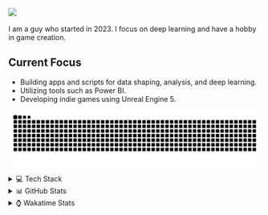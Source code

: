<!-- Visitor Count -->
[![](https://visitcount.itsvg.in/api?id=CL0001&icon=0&color=12)](https://visitcount.itsvg.in)

<!-- About -->
I am a guy who started in 2023. I focus on deep learning and have a hobby in game creation.

## Current Focus

* Building apps and scripts for data shaping, analysis, and deep learning.
* Utilizing tools such as Power BI.
* Developing indie games using Unreal Engine 5.

[![github contribution grid snake animation](https://raw.githubusercontent.com/Akagi201/Akagi201/output/github-contribution-grid-snake.svg#gh-light-mode-only)](https://github.com/Akagi201)

<!-- Tech Stack -->
<details>
<summary>💻 Tech Stack</summary>

### Programming Languages  
![C++](https://img.shields.io/badge/c++-%2300599C.svg?style=for-the-badge&logo=c%2B%2B&logoColor=white) 
![Python](https://img.shields.io/badge/python-3670A0?style=for-the-badge&logo=python&logoColor=ffdd54) 
![Bash Script](https://img.shields.io/badge/bash_script-%23121011.svg?style=for-the-badge&logo=gnu-bash&logoColor=white)

### Frameworks & Libraries  
![RayLib](https://img.shields.io/badge/RAYLIB-FFFFFF?style=for-the-badge&logo=raylib&logoColor=black) 
![Qt](https://img.shields.io/badge/Qt-%23217346.svg?style=for-the-badge&logo=Qt&logoColor=white) 
![nVIDIA](https://img.shields.io/badge/cuda-000000.svg?style=for-the-badge&logo=nVIDIA&logoColor=green) 
![FastAPI](https://img.shields.io/badge/FastAPI-005571?style=for-the-badge&logo=fastapi) 

### Databases  
![MySQL](https://img.shields.io/badge/mysql-4479A1.svg?style=for-the-badge&logo=mysql&logoColor=white) 
![Postgres](https://img.shields.io/badge/postgres-%23316192.svg?style=for-the-badge&logo=postgresql&logoColor=white) 
![MongoDB](https://img.shields.io/badge/MongoDB-%234ea94b.svg?style=for-the-badge&logo=mongodb&logoColor=white) 
![SQLite](https://img.shields.io/badge/sqlite-%2307405e.svg?style=for-the-badge&logo=sqlite&logoColor=white)

### Data Science & Machine Learning  
![Matplotlib](https://img.shields.io/badge/Matplotlib-%23ffffff.svg?style=for-the-badge&logo=Matplotlib&logoColor=black) 
![NumPy](https://img.shields.io/badge/numpy-%23013243.svg?style=for-the-badge&logo=numpy&logoColor=white) 
![Pandas](https://img.shields.io/badge/pandas-%23150458.svg?style=for-the-badge&logo=pandas&logoColor=white) 
![PyTorch](https://img.shields.io/badge/PyTorch-%23EE4C2C.svg?style=for-the-badge&logo=PyTorch&logoColor=white) 
![scikit-learn](https://img.shields.io/badge/scikit--learn-%23F7931E.svg?style=for-the-badge&logo=scikit-learn&logoColor=white) 
![Plotly](https://img.shields.io/badge/Plotly-%233F4F75.svg?style=for-the-badge&logo=plotly&logoColor=white)

</details>

<!-- Git Stats -->
<details>
<summary>📊 GitHub Stats</summary>

![](https://github-readme-stats.vercel.app/api?username=CL0001&theme=dark&hide_border=false&include_all_commits=false&count_private=false)
![](https://github-readme-streak-stats.herokuapp.com/?user=CL0001&theme=dark&hide_border=false)<br/>
![](https://github-readme-stats.vercel.app/api/top-langs/?username=CL0001&theme=dark&hide_border=false&include_all_commits=false&count_private=false&layout=compact)

</details>

<!-- Wakatime Stats -->
<details>
<summary>⌚ Wakatime Stats</summary>
<br>

```txt
None
```
</details>
